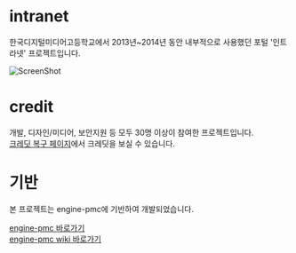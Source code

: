# intranet
한국디지털미디어고등학교에서 2013년~2014년 동안 내부적으로 사용했던 포털 '인트라넷' 프로젝트입니다.

![ScreenShot](https://prev.kr/attachs/dimigoshift/intranet-screen.png)


# credit
개발, 디자인/미디어, 보안지원 등 모두 30명 이상이 참여한 프로젝트입니다.  
[크레딧 복구 페이지](https://lab.prev.kr/intranet/credit/)에서 크레딧을 보실 수 있습니다.


# 기반
본 프로젝트는 engine-pmc에 기반하여 개발되었습니다.

[engine-pmc 바로가기](https://github.com/Prev/engine-pmc)  
[engine-pmc wiki 바로가기](https://github.com/Prev/engine-pmc/wiki)
